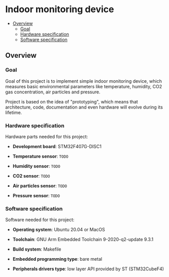 # Indoor monitoring device

- [Overview](#overview)
    - [Goal](#goal)
    - [Hardware specification](#hardware-specification)
    - [Software specification](#software-specification)



## Overview


### Goal

Goal of this project is to implement simple indoor monitoring device, which
measures basic environmental parameters like temperature, humidity, CO2 gas
concentration, air particles and pressure.

Project is based on the idea of "prototyping", which means that architecture,
code, documentation and even hardware will evolve during its lifetime.


### Hardware specification

Hardware parts needed for this project:

* **Development board**: STM32F407G-DISC1

* **Temperature sensor**: `TODO`

* **Humidity sensor**: `TODO`

* **CO2 sensor**: `TODO`

* **Air particles sensor**: `TODO`

* **Pressure sensor**: `TODO`


### Software specification

Software needed for this project:

* **Operating system**: Ubuntu 20.04 or MacOS

* **Toolchain**: GNU Arm Embedded Toolchain 9-2020-q2-update 9.3.1

* **Build system**: Makefile

* **Embedded programming type**: bare metal

* **Peripherals drivers type**: low layer API provided by ST (STM32CubeF4)

